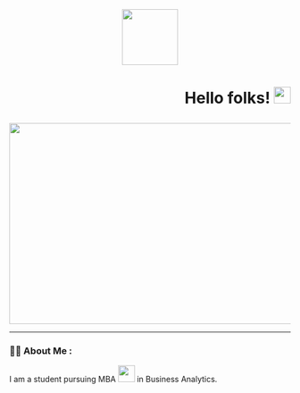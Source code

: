 <div id="header" align="center">
  <img src="https://media.giphy.com/media/M9gbBd9nbDrOTu1Mqx/giphy.gif" width="100"/>
</div>

<h1>
  <div align = "center">
  <p style="text-align:right">Hello folks!
  <img src="https://media.giphy.com/media/hvRJCLFzcasrR4ia7z/giphy.gif" width="30px"/> </p>
  </div>
</h1>

<div align="center">
  <img src="https://media.giphy.com/media/3oKIPEqDGUULpEU0aQ/giphy.gif" width="550" height="360"/>
</div>

---

### :woman_technologist: About Me :

I am a student pursuing MBA <img src="https://media.giphy.com/media/WUlplcMpOCEmTGBtBW/giphy.gif" width="30"> in Business Analytics.
